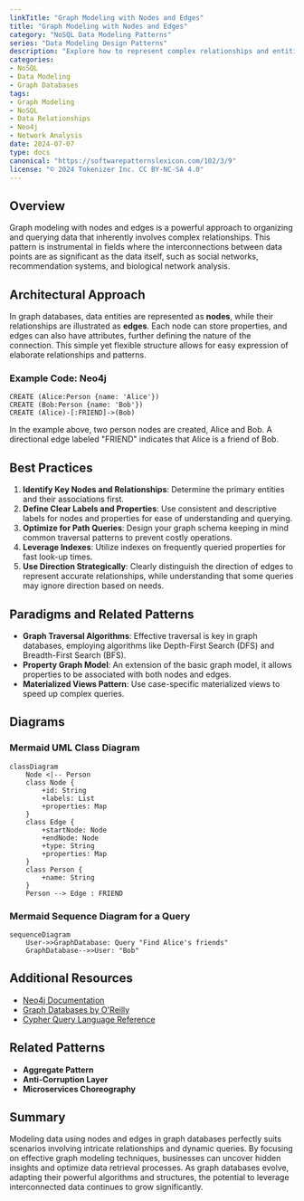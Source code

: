 ```yaml
---
linkTitle: "Graph Modeling with Nodes and Edges"
title: "Graph Modeling with Nodes and Edges"
category: "NoSQL Data Modeling Patterns"
series: "Data Modeling Design Patterns"
description: "Explore how to represent complex relationships and entities using graph modeling through nodes and edges in NoSQL databases, enabling efficient data retrieval and analysis."
categories:
- NoSQL
- Data Modeling
- Graph Databases
tags:
- Graph Modeling
- NoSQL
- Data Relationships
- Neo4j
- Network Analysis
date: 2024-07-07
type: docs
canonical: "https://softwarepatternslexicon.com/102/3/9"
license: "© 2024 Tokenizer Inc. CC BY-NC-SA 4.0"
---
```


## Overview

Graph modeling with nodes and edges is a powerful approach to organizing and querying data that inherently involves complex relationships. This pattern is instrumental in fields where the interconnections between data points are as significant as the data itself, such as social networks, recommendation systems, and biological network analysis.

## Architectural Approach

In graph databases, data entities are represented as **nodes**, while their relationships are illustrated as **edges**. Each node can store properties, and edges can also have attributes, further defining the nature of the connection. This simple yet flexible structure allows for easy expression of elaborate relationships and patterns.

### Example Code: Neo4j

```cypher
CREATE (Alice:Person {name: 'Alice'})
CREATE (Bob:Person {name: 'Bob'})
CREATE (Alice)-[:FRIEND]->(Bob)
```

In the example above, two person nodes are created, Alice and Bob. A directional edge labeled "FRIEND" indicates that Alice is a friend of Bob.

## Best Practices

1. **Identify Key Nodes and Relationships**: Determine the primary entities and their associations first.
2. **Define Clear Labels and Properties**: Use consistent and descriptive labels for nodes and properties for ease of understanding and querying.
3. **Optimize for Path Queries**: Design your graph schema keeping in mind common traversal patterns to prevent costly operations.
4. **Leverage Indexes**: Utilize indexes on frequently queried properties for fast look-up times.
5. **Use Direction Strategically**: Clearly distinguish the direction of edges to represent accurate relationships, while understanding that some queries may ignore direction based on needs.

## Paradigms and Related Patterns

- **Graph Traversal Algorithms**: Effective traversal is key in graph databases, employing algorithms like Depth-First Search (DFS) and Breadth-First Search (BFS).
- **Property Graph Model**: An extension of the basic graph model, it allows properties to be associated with both nodes and edges.
- **Materialized Views Pattern**: Use case-specific materialized views to speed up complex queries.

## Diagrams

### Mermaid UML Class Diagram

```mermaid
classDiagram
    Node <|-- Person
    class Node {
        +id: String
        +labels: List
        +properties: Map
    }
    class Edge {
        +startNode: Node
        +endNode: Node
        +type: String
        +properties: Map
    }
    class Person {
        +name: String
    }
    Person --> Edge : FRIEND
```

### Mermaid Sequence Diagram for a Query

```mermaid
sequenceDiagram
    User->>GraphDatabase: Query "Find Alice's friends"
    GraphDatabase-->>User: "Bob"
```

## Additional Resources

- [Neo4j Documentation](https://neo4j.com/docs/)
- [Graph Databases by O'Reilly](https://www.oreilly.com/library/view/graph-databases-2nd/9781491930892/)
- [Cypher Query Language Reference](https://developer.neo4j.com/develop/cypher)

## Related Patterns

- **Aggregate Pattern**
- **Anti-Corruption Layer**
- **Microservices Choreography**

## Summary

Modeling data using nodes and edges in graph databases perfectly suits scenarios involving intricate relationships and dynamic queries. By focusing on effective graph modeling techniques, businesses can uncover hidden insights and optimize data retrieval processes. As graph databases evolve, adapting their powerful algorithms and structures, the potential to leverage interconnected data continues to grow significantly.
